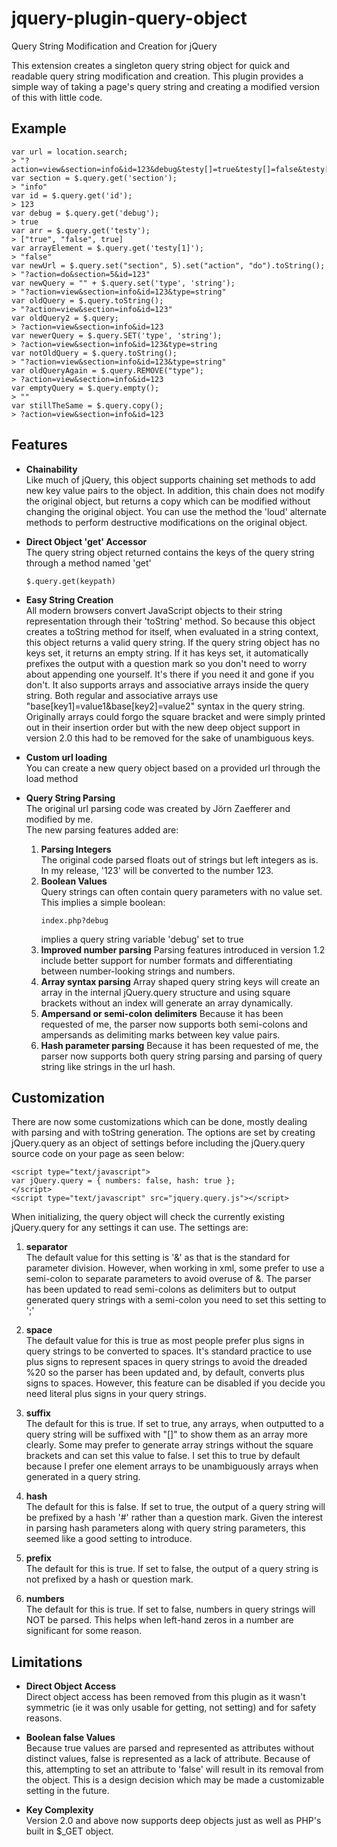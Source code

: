 jquery-plugin-query-object
==========================

Query String Modification and Creation for jQuery

This extension creates a singleton query string object for quick and readable query 
string modification and creation. This plugin provides a simple way of taking a page's 
query string and creating a modified version of this with little code.

Example
-------------------------

```
var url = location.search;
> "?action=view&section=info&id=123&debug&testy[]=true&testy[]=false&testy[]"
var section = $.query.get('section');
> "info"
var id = $.query.get('id');
> 123
var debug = $.query.get('debug');
> true
var arr = $.query.get('testy');
> ["true", "false", true]
var arrayElement = $.query.get('testy[1]');
> "false"
var newUrl = $.query.set("section", 5).set("action", "do").toString();
> "?action=do&section=5&id=123"
var newQuery = "" + $.query.set('type', 'string');
> "?action=view&section=info&id=123&type=string"
var oldQuery = $.query.toString();
> "?action=view&section=info&id=123"
var oldQuery2 = $.query;
> ?action=view&section=info&id=123
var newerQuery = $.query.SET('type', 'string');
> ?action=view&section=info&id=123&type=string
var notOldQuery = $.query.toString();
> "?action=view&section=info&id=123&type=string"
var oldQueryAgain = $.query.REMOVE("type");
> ?action=view&section=info&id=123
var emptyQuery = $.query.empty();
> ""
var stillTheSame = $.query.copy();
> ?action=view&section=info&id=123
```

Features
-------------------------

 * **Chainability**  
    Like much of jQuery, this object supports chaining set methods to add new key 
    value pairs to the object. In addition, this chain does not modify the original 
    object, but returns a copy which can be modified without changing the original object. 
    You can use the method the 'loud' alternate methods to perform destructive 
    modifications on the original object.

 * **Direct Object 'get' Accessor**  
   The query string object returned contains the keys of the query string through a method named 'get'
   ```
   $.query.get(keypath)
   ```
 * **Easy String Creation**  
   All modern browsers convert JavaScript objects to their string representation through 
   their 'toString' method. So because this object creates a toString method for itself, 
   when evaluated in a string context, this object returns a valid query string. If the 
   query string object has no keys set, it returns an empty string. If it has keys set, 
   it automatically prefixes the output with a question mark so you don't need to worry 
   about appending one yourself. It's there if you need it and gone if you don't. 
   It also supports arrays and associative arrays inside the query string. Both regular 
   and associative arrays use "base[key1]=value1&base[key2]=value2" syntax in the query string.
   Originally arrays could forgo the square bracket and were simply printed out in their insertion 
   order but with the new deep object support in version 2.0 this had to be removed for the sake of 
   unambiguous keys.

 * **Custom url loading**  
   You can create a new query object based on a provided url through the load method

 * **Query String Parsing**  
   The original url parsing code was created by Jörn Zaefferer and modified by me.   
   The new parsing features added are:  
   1. **Parsing Integers**  
      The original code parsed floats out of strings but left integers as is. 
      In my release, '123' will be converted to the number 123.  
   2. **Boolean Values**  
      Query strings can often contain query parameters with no value set. This implies a simple boolean:  
      ```
      index.php?debug
      ```  
      implies a query string variable 'debug' set to true
   3. **Improved number parsing**
      Parsing features introduced in version 1.2 include better support for number formats and differentiating between number-looking strings and numbers.
   4. **Array syntax parsing**
      Array shaped query string keys will create an array in the internal jQuery.query structure and using square brackets without an index will generate an array dynamically.
   5. **Ampersand or semi-colon delimiters**
      Because it has been requested of me, the parser now supports both semi-colons and ampersands as delimiting marks between key value pairs.
   6. **Hash parameter parsing**
      Because it has been requested of me, the parser now supports both query string parsing and parsing of query string like strings in the url hash.

 
Customization
-------------------------

There are now some customizations which can be done, mostly dealing with parsing and with toString generation. The options are set by creating jQuery.query as an object of settings before including the jQuery.query source code on your page as seen below:

```
<script type="text/javascript">
var jQuery.query = { numbers: false, hash: true };
</script>
<script type="text/javascript" src="jquery.query.js"></script>
```

When initializing, the query object will check the currently existing jQuery.query for any settings it can use. The settings are:

   1. **separator**  
      The default value for this setting is '&' as that is the standard for parameter division. However, when working in xml, some prefer to use a semi-colon to separate parameters to avoid overuse of &amp;. The parser has been updated to read semi-colons as delimiters but to output generated query strings with a semi-colon you need to set this setting to ';'

   2. **space**  
      The default value for this is true as most people prefer plus signs in query strings to be converted to spaces. It's standard practice to use plus signs to represent spaces in query strings to avoid the dreaded %20 so the parser has been updated and, by default, converts plus signs to spaces. However, this feature can be disabled if you decide you need literal plus signs in your query strings.

   3. **suffix**  
      The default for this is true. If set to true, any arrays, when outputted to a query string will be suffixed with "[]" to show them as an array more clearly. Some may prefer to generate array strings without the square brackets and can set this value to false. I set this to true by default because I prefer one element arrays to be unambiguously arrays when generated in a query string.

   4. **hash**  
      The default for this is false. If set to true, the output of a query string will be prefixed by a hash '#' rather than a question mark. Given the interest in parsing hash parameters along with query string parameters, this seemed like a good setting to introduce.

   5. **prefix**  
      The default for this is true. If set to false, the output of a query string is not prefixed by a hash or question mark.

   6. **numbers**  
      The default for this is true. If set to false, numbers in query strings will NOT be parsed. This helps when left-hand zeros in a number are significant for some reason.

Limitations
-------------------------

* **Direct Object Access**  
    Direct object access has been removed from this plugin as it wasn't symmetric (ie it was only usable for getting, not setting) and for safety reasons.

* **Boolean false Values**  
    Because true values are parsed and represented as attributes without distinct values, false is represented as a lack of attribute. Because of this, attempting to set an attribute to 'false' will result in its removal from the object. This is a design decision which may be made a customizable setting in the future.

* **Key Complexity**  
    Version 2.0 and above now supports deep objects just as well as PHP's built in $_GET object.
